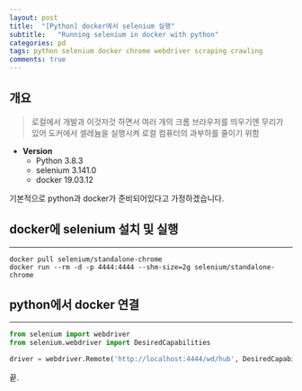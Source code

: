 ```yaml
---
layout: post
title:  "[Python] docker에서 selenium 실행"
subtitle:   "Running selenium in docker with python"
categories: pd
tags: python selenium docker chrome webdriver scraping crawling
comments: true
---
```


## 개요
> 로컬에서 개발과 이것저것 하면서 여러 개의 크롬 브라우저를 띄우기엔 무리가 있어 도커에서 셀레늄을 실행시켜 로컬 컴퓨터의 과부하를 줄이기 위함

* __Version__
  - Python 3.8.3
  - selenium 3.141.0
  - docker 19.03.12
  
기본적으로 python과 docker가 준비되어있다고 가정하겠습니다.

## docker에 selenium 설치 및 실행
---

```
docker pull selenium/standalone-chrome
docker run --rm -d -p 4444:4444 --shm-size=2g selenium/standalone-chrome
```
## python에서 docker 연결
---

~~~python
from selenium import webdriver
from selenium.webdriver import DesiredCapabilities

driver = webdriver.Remote('http://localhost:4444/wd/hub', DesiredCapabilities.CHROME)
~~~

끝.